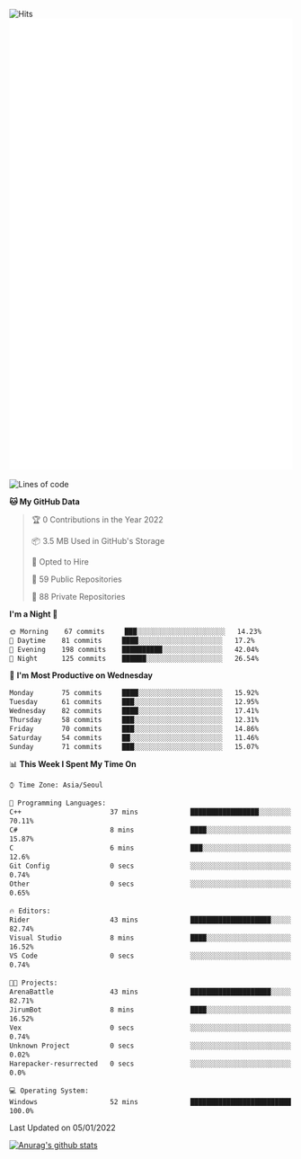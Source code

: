 ![Hits](https://hits.seeyoufarm.com/api/count/incr/badge.svg?url=https%3A%2F%2Fgithub.com%2Fkokose1234&count_bg=%2379C83D&title_bg=%23555555&icon=apple.svg&icon_color=%23E7E7E7&title=hits&edge_flat=false)
<br/>
![Metrics](https://github.com/kokose1234/kokose1234/blob/main/github-metrics.svg)

<!--START_SECTION:waka-->
![Lines of code](https://img.shields.io/badge/From%20Hello%20World%20I%27ve%20Written-8%20Million%20lines%20of%20code-blue)

**🐱 My GitHub Data** 

> 🏆 0 Contributions in the Year 2022
 > 
> 📦 3.5 MB Used in GitHub's Storage 
 > 
> 💼 Opted to Hire
 > 
> 📜 59 Public Repositories 
 > 
> 🔑 88 Private Repositories  
 > 
**I'm a Night 🦉** 

```text
🌞 Morning    67 commits     ███░░░░░░░░░░░░░░░░░░░░░░   14.23% 
🌆 Daytime    81 commits     ████░░░░░░░░░░░░░░░░░░░░░   17.2% 
🌃 Evening    198 commits    ██████████░░░░░░░░░░░░░░░   42.04% 
🌙 Night      125 commits    ██████░░░░░░░░░░░░░░░░░░░   26.54%

```
📅 **I'm Most Productive on Wednesday** 

```text
Monday       75 commits     ████░░░░░░░░░░░░░░░░░░░░░   15.92% 
Tuesday      61 commits     ███░░░░░░░░░░░░░░░░░░░░░░   12.95% 
Wednesday    82 commits     ████░░░░░░░░░░░░░░░░░░░░░   17.41% 
Thursday     58 commits     ███░░░░░░░░░░░░░░░░░░░░░░   12.31% 
Friday       70 commits     ███░░░░░░░░░░░░░░░░░░░░░░   14.86% 
Saturday     54 commits     ██░░░░░░░░░░░░░░░░░░░░░░░   11.46% 
Sunday       71 commits     ███░░░░░░░░░░░░░░░░░░░░░░   15.07%

```


📊 **This Week I Spent My Time On** 

```text
⌚︎ Time Zone: Asia/Seoul

💬 Programming Languages: 
C++                      37 mins             █████████████████░░░░░░░░   70.11% 
C#                       8 mins              ████░░░░░░░░░░░░░░░░░░░░░   15.87% 
C                        6 mins              ███░░░░░░░░░░░░░░░░░░░░░░   12.6% 
Git Config               0 secs              ░░░░░░░░░░░░░░░░░░░░░░░░░   0.74% 
Other                    0 secs              ░░░░░░░░░░░░░░░░░░░░░░░░░   0.65%

🔥 Editors: 
Rider                    43 mins             ████████████████████░░░░░   82.74% 
Visual Studio            8 mins              ████░░░░░░░░░░░░░░░░░░░░░   16.52% 
VS Code                  0 secs              ░░░░░░░░░░░░░░░░░░░░░░░░░   0.74%

🐱‍💻 Projects: 
ArenaBattle              43 mins             ████████████████████░░░░░   82.71% 
JirumBot                 8 mins              ████░░░░░░░░░░░░░░░░░░░░░   16.52% 
Vex                      0 secs              ░░░░░░░░░░░░░░░░░░░░░░░░░   0.74% 
Unknown Project          0 secs              ░░░░░░░░░░░░░░░░░░░░░░░░░   0.02% 
Harepacker-resurrected   0 secs              ░░░░░░░░░░░░░░░░░░░░░░░░░   0.0%

💻 Operating System: 
Windows                  52 mins             █████████████████████████   100.0%

```


 Last Updated on 05/01/2022
<!--END_SECTION:waka-->

[![Anurag's github stats](https://github-readme-stats.vercel.app/api?username=kokose1234&theme=dracula)](https://github.com/anuraghazra/github-readme-stats)



	
